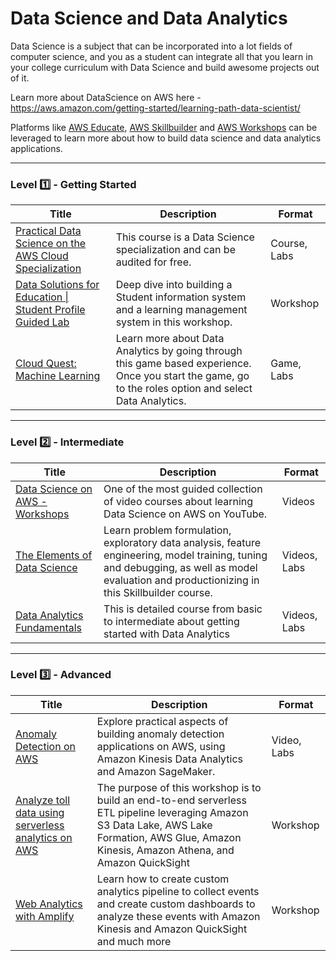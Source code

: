 # Data Science and Data Analytics

Data Science is a subject that can be incorporated into a lot fields of computer science, and you as a student can integrate all that you learn in your college curriculum with Data Science and build awesome projects out of it.

Learn more about DataScience on AWS here - https://aws.amazon.com/getting-started/learning-path-data-scientist/

Platforms like [AWS Educate](https://www.awseducate.com/), [AWS Skillbuilder](https://explore.skillbuilder.aws/learn) and [AWS Workshops](https://workshops.aws/) can be leveraged to learn more about how to build data science and data analytics applications.

---

### Level :one: - Getting Started

| Title                                                                                                                               | Description                                                                                                                                                 | Format       |
|-------------------------------------------------------------------------------------------------------------------------------------|-------------------------------------------------------------------------------------------------------------------------------------------------------------|--------------|
| [Practical Data Science on the AWS Cloud Specialization](https://www.coursera.org/specializations/practical-data-science)           | This course is a Data Science   specialization and can be audited for free.                                                                                 | Course, Labs |
| [Data Solutions for Education \| Student Profile Guided Lab](https://data-for-edu-student-profile.workshop.aws)                     | Deep dive into building a Student information system and a learning   management system in this workshop.                                                   | Workshop     |
| [Cloud Quest: Machine Learning](https://explore.skillbuilder.aws/learn/course/11458/play/42651/play-cloud-quest-cloud-practitioner) | Learn more about Data Analytics by going through this game based   experience. Once you start the game, go to the roles option and select Data   Analytics. | Game, Labs   |

---

### Level :two: - Intermediate

| Title                                                                                                                                  | Description                                                                                                                                                                                   | Format       |
|----------------------------------------------------------------------------------------------------------------------------------------|-----------------------------------------------------------------------------------------------------------------------------------------------------------------------------------------------|--------------|
| [Data Science on AWS - Workshops](https://www.youtube.com/playlist?list=PL7pBcJ870QHccbLNaPFcTEIg2n2z6p_4F)                            | One of the most guided collection of video courses about learning Data Science on AWS on YouTube.                                                                                             | Videos       |
| [The Elements of Data Science](https://explore.skillbuilder.aws/learn/course/external/view/elearning/360/the-elements-of-data-science) | Learn problem formulation, exploratory data analysis, feature engineering, model training, tuning and debugging, as well as model evaluation and productionizing in this Skillbuilder course. | Videos, Labs |
| [Data Analytics Fundamentals](https://explore.skillbuilder.aws/learn/course/external/view/elearning/44/data-analytics-fundamentals)    | This is detailed course from basic to intermediate about getting started with Data Analytics                                                                                                  | Videos, Labs |

---

### Level :three: - Advanced

| Title                                                                                                                           | Description                                                                                                                                                                                       | Format      |
|---------------------------------------------------------------------------------------------------------------------------------|---------------------------------------------------------------------------------------------------------------------------------------------------------------------------------------------------|-------------|
| [Anomaly Detection on AWS](https://explore.skillbuilder.aws/learn/course/external/view/elearning/4866/anomaly-detection-on-aws) | Explore practical aspects of building   anomaly detection applications on AWS, using Amazon Kinesis Data Analytics   and Amazon SageMaker.                                                        | Video, Labs |
| [Analyze toll data using serverless analytics on AWS](https://analyze-toll-data-using-serverless-aws.workshop.aws/en/)          | The purpose of this workshop is to build an end-to-end serverless ETL pipeline leveraging Amazon S3 Data Lake, AWS Lake Formation, AWS Glue, Amazon Kinesis, Amazon Athena, and Amazon QuickSight | Workshop    |
| [Web Analytics with Amplify](https://amplify-analytics.workshop.aws/)                                                           | Learn how to create custom analytics pipeline to collect events and create custom dashboards to analyze these events with Amazon Kinesis and Amazon QuickSight and much more                      | Workshop    |